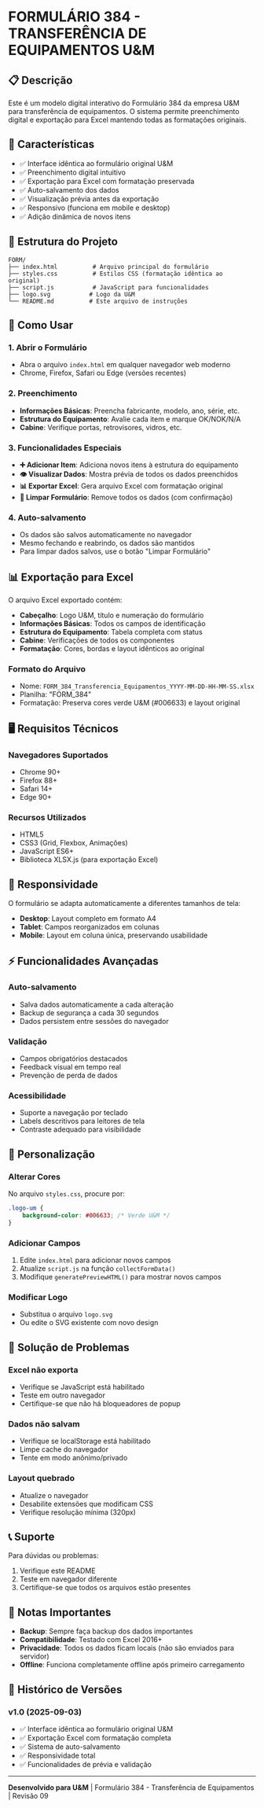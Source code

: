# FORMULÁRIO 384 - TRANSFERÊNCIA DE EQUIPAMENTOS U&M

## 📋 Descrição
Este é um modelo digital interativo do Formulário 384 da empresa U&M para transferência de equipamentos. O sistema permite preenchimento digital e exportação para Excel mantendo todas as formatações originais.

## 🚀 Características
- ✅ Interface idêntica ao formulário original U&M
- ✅ Preenchimento digital intuitivo 
- ✅ Exportação para Excel com formatação preservada
- ✅ Auto-salvamento dos dados
- ✅ Visualização prévia antes da exportação
- ✅ Responsivo (funciona em mobile e desktop)
- ✅ Adição dinâmica de novos itens

## 📁 Estrutura do Projeto
```
FORM/
├── index.html          # Arquivo principal do formulário
├── styles.css          # Estilos CSS (formatação idêntica ao original)
├── script.js           # JavaScript para funcionalidades
├── logo.svg           # Logo da U&M
└── README.md          # Este arquivo de instruções
```

## 🔧 Como Usar

### 1. Abrir o Formulário
- Abra o arquivo `index.html` em qualquer navegador web moderno
- Chrome, Firefox, Safari ou Edge (versões recentes)

### 2. Preenchimento
- **Informações Básicas**: Preencha fabricante, modelo, ano, série, etc.
- **Estrutura do Equipamento**: Avalie cada item e marque OK/NOK/N/A
- **Cabine**: Verifique portas, retrovisores, vidros, etc.

### 3. Funcionalidades Especiais
- **➕ Adicionar Item**: Adiciona novos itens à estrutura do equipamento
- **👁️ Visualizar Dados**: Mostra prévia de todos os dados preenchidos
- **📊 Exportar Excel**: Gera arquivo Excel com formatação original
- **🔄 Limpar Formulário**: Remove todos os dados (com confirmação)

### 4. Auto-salvamento
- Os dados são salvos automaticamente no navegador
- Mesmo fechando e reabrindo, os dados são mantidos
- Para limpar dados salvos, use o botão "Limpar Formulário"

## 📊 Exportação para Excel

O arquivo Excel exportado contém:
- **Cabeçalho**: Logo U&M, título e numeração do formulário
- **Informações Básicas**: Todos os campos de identificação
- **Estrutura do Equipamento**: Tabela completa com status
- **Cabine**: Verificações de todos os componentes
- **Formatação**: Cores, bordas e layout idênticos ao original

### Formato do Arquivo
- Nome: `FORM_384_Transferencia_Equipamentos_YYYY-MM-DD-HH-MM-SS.xlsx`
- Planilha: "FORM_384"
- Formatação: Preserva cores verde U&M (#006633) e layout original

## 🖥️ Requisitos Técnicos

### Navegadores Suportados
- Chrome 90+
- Firefox 88+
- Safari 14+
- Edge 90+

### Recursos Utilizados
- HTML5
- CSS3 (Grid, Flexbox, Animações)
- JavaScript ES6+
- Biblioteca XLSX.js (para exportação Excel)

## 📱 Responsividade

O formulário se adapta automaticamente a diferentes tamanhos de tela:
- **Desktop**: Layout completo em formato A4
- **Tablet**: Campos reorganizados em colunas
- **Mobile**: Layout em coluna única, preservando usabilidade

## ⚡ Funcionalidades Avançadas

### Auto-salvamento
- Salva dados automaticamente a cada alteração
- Backup de segurança a cada 30 segundos
- Dados persistem entre sessões do navegador

### Validação
- Campos obrigatórios destacados
- Feedback visual em tempo real
- Prevenção de perda de dados

### Acessibilidade
- Suporte a navegação por teclado
- Labels descritivos para leitores de tela
- Contraste adequado para visibilidade

## 🔧 Personalização

### Alterar Cores
No arquivo `styles.css`, procure por:
```css
.logo-um {
    background-color: #006633; /* Verde U&M */
}
```

### Adicionar Campos
1. Edite `index.html` para adicionar novos campos
2. Atualize `script.js` na função `collectFormData()`
3. Modifique `generatePreviewHTML()` para mostrar novos campos

### Modificar Logo
- Substitua o arquivo `logo.svg`
- Ou edite o SVG existente com novo design

## 🐛 Solução de Problemas

### Excel não exporta
- Verifique se JavaScript está habilitado
- Teste em outro navegador
- Certifique-se que não há bloqueadores de popup

### Dados não salvam
- Verifique se localStorage está habilitado
- Limpe cache do navegador
- Tente em modo anônimo/privado

### Layout quebrado
- Atualize o navegador
- Desabilite extensões que modificam CSS
- Verifique resolução mínima (320px)

## 📞 Suporte

Para dúvidas ou problemas:
1. Verifique este README
2. Teste em navegador diferente
3. Certifique-se que todos os arquivos estão presentes

## 📝 Notas Importantes

- **Backup**: Sempre faça backup dos dados importantes
- **Compatibilidade**: Testado com Excel 2016+
- **Privacidade**: Todos os dados ficam locais (não são enviados para servidor)
- **Offline**: Funciona completamente offline após primeiro carregamento

## 🔄 Histórico de Versões

### v1.0 (2025-09-03)
- ✅ Interface idêntica ao formulário original U&M
- ✅ Exportação Excel com formatação completa
- ✅ Sistema de auto-salvamento
- ✅ Responsividade total
- ✅ Funcionalidades de prévia e validação

---

**Desenvolvido para U&M** | Formulário 384 - Transferência de Equipamentos | Revisão 09
